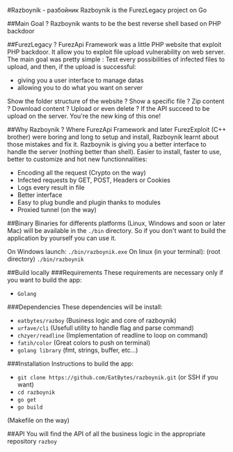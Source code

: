 #Razboynik - разбойник
Razboynik is the FurezLegacy project on Go

##Main Goal ?
Razboynik wants to be the best reverse shell based on PHP backdoor

##FurezLegacy ?
FurezApi Framework was a little PHP website that exploit PHP backdoor.
It allow you to exploit file upload vulnerability on web server.
The main goal was pretty simple : Test every possibilities of infected files to upload, and then, if the upload is successful:

- giving you a user interface to manage datas
- allowing you to do what you want on server

Show the folder structure of the website ? Show a specific file ? Zip content ? Download content ? Upload or even delete ? If the API succeed to be upload on the server. You're the new king of this one!

##Why Razboynik ?
Where FurezApi Framework and later FurezExploit (C++ brother) were boring and long to setup and install, Razboynik learnt about those mistakes and fix it. 
Razboynik is giving you a better interface to handle the server (nothing better than shell). Easier to install, faster to use, better to customize and hot new functionnalities:
- Encoding all the request (Crypto on the way)
- Infected requests by GET, POST, Headers or Cookies
- Logs every result in file
- Better interface
- Easy to plug bundle and plugin thanks to modules
- Proxied tunnel (on the way)

##Binary
Binaries for differents platforms (Linux, Windows and soon or later Mac) will be available in the `./bin` directory. So if you don't want to build the application by yourself you can use it.

On Windows launch: `./bin/razboynik.exe`
On linux (in your terminal): (root directory) `./bin/razboynik`

##Build locally
###Requirements
These requirements are necessary only if you want to build the app:
- `Golang`

###Dependencies
These dependencies will be install:
- `eatbytes/razboy` (Business logic and core of razboynik)
- `urfave/cli` (Usefull utility to handle flag and parse command)
- `chzyer/readline` (Implementation of readline to loop on command)
- `fatih/color` (Great colors to push on terminal)
- `golang library` (fmt, strings, buffer, etc...)

###Installation
Instructions to build the app:
- `git clone https://github.com/EatBytes/razboynik.git` (or SSH if you want)
- `cd razboynik`
- `go get`
- `go build`

(Makefile on the way)

##API
You will find the API of all the business logic in the appropriate repository `razboy`
